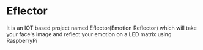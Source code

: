# Eflector
It is an IOT based project named Eflector(Emotion Reflector) which will take your face's image and reflect your emotion on a LED matrix using RaspberryPi
